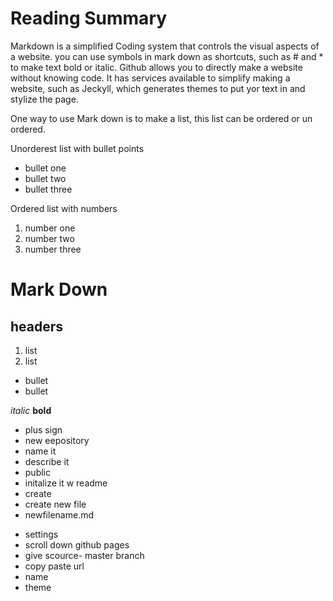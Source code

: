 # Reading Summary
Markdown is a simplified Coding system that controls the visual aspects of a website. 
you can use symbols in mark down as shortcuts, such as # and * to make text bold or italic. 
Github allows you to directly make a website without knowing code. 
It has services available to simplify making a website, such as Jeckyll, 
which generates themes to put yor text in and stylize the page. 

One way to use Mark down is to make a list, this list can be ordered or un ordered. 

Unorderest list with bullet points
* bullet one
* bullet two 
* bullet three

Ordered list with numbers
1. number one
2. number two
3. number three

<!--Notes for Griffin-->
# Mark Down

## headers

1. list
2. list

* bullet
* bullet 

*italic*
**bold**

<!--creating new repository--> 
* plus sign
* new eepository
* name it
* describe it
* public
* initalize it w readme
* create
* create new file
* newfilename.md 
<!--.html .css .md -->
<!-- publish repo-->
* settings
* scroll down github pages
* give scource- master branch
* copy paste url
* name
* theme
